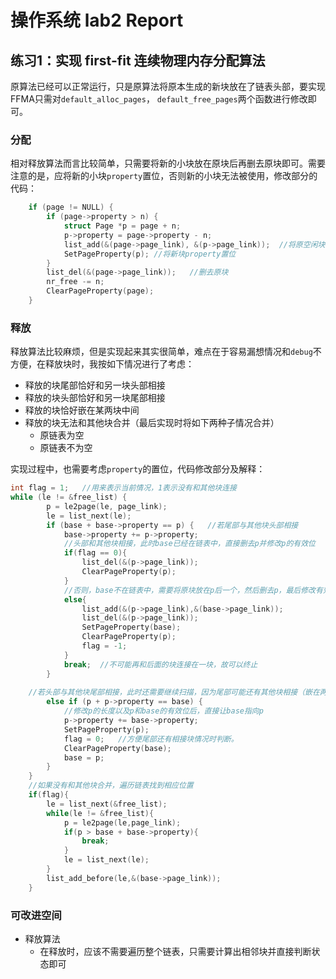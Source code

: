 # 操作系统 lab2 Report

## 练习1：实现 first-fit 连续物理内存分配算法

原算法已经可以正常运行，只是原算法将原本生成的新块放在了链表头部，要实现FFMA只需对`default_alloc_pages`， `default_free_pages`两个函数进行修改即可。

### 分配

相对释放算法而言比较简单，只需要将新的小块放在原块后再删去原块即可。需要注意的是，应将新的小块`property`置位，否则新的小块无法被使用，修改部分的代码：

````C
    if (page != NULL) {
        if (page->property > n) {
            struct Page *p = page + n;
            p->property = page->property - n;
            list_add(&(page->page_link), &(p->page_link));	//将原空闲块剩余部分放在原块后
			SetPageProperty(p);	//将新块property置位
		}
        list_del(&(page->page_link));	//删去原块
        nr_free -= n;
        ClearPageProperty(page);
    }
````

### 释放

释放算法比较麻烦，但是实现起来其实很简单，难点在于容易漏想情况和`debug`不方便，在释放块时，我按如下情况进行了考虑：

+ 释放的块尾部恰好和另一块头部相接
+ 释放的块头部恰好和另一块尾部相接
+ 释放的块恰好嵌在某两块中间
+ 释放的块无法和其他块合并（最后实现时将如下两种子情况合并）
  + 原链表为空
  + 原链表不为空

实现过程中，也需要考虑`property`的置位，代码修改部分及解释：

````C
int flag = 1;	//用来表示当前情况，1表示没有和其他块连接
while (le != &free_list) {
		p = le2page(le, page_link);
		le = list_next(le);
		if (base + base->property == p) {	//若尾部与其他块头部相接
		    base->property += p->property;
            //头部和其他块相接，此时base已经在链表中，直接删去p并修改p的有效位
			if(flag == 0){
				list_del(&(p->page_link));
				ClearPageProperty(p);
			}
            //否则，base不在链表中，需要将原块放在p后一个，然后删去p，最后修改有效位即可
            else{
				list_add(&(p->page_link),&(base->page_link));
				list_del(&(p->page_link));
				SetPageProperty(base);
				ClearPageProperty(p);
				flag = -1;
			}
            break;	//不可能再和后面的块连接在一块，故可以终止
		}
    
    //若头部与其他块尾部相接，此时还需要继续扫描，因为尾部可能还有其他块相接（嵌在两块中间）
		else if (p + p->property == base) {	
            //修改p的长度以及p和base的有效位后，直接让base指向p
		    p->property += base->property;
			SetPageProperty(p);
			flag = 0;	//方便尾部还有相接块情况时判断。
			ClearPageProperty(base);
			base = p;
		}
	}
	//如果没有和其他块合并，遍历链表找到相应位置
	if(flag){
		le = list_next(&free_list);
		while(le != &free_list){
			p = le2page(le,page_link);
			if(p > base + base->property){
				break;	
			}
			le = list_next(le);
		}
		list_add_before(le,&(base->page_link));
	}
````

### 可改进空间

+ 释放算法
  + 在释放时，应该不需要遍历整个链表，只需要计算出相邻块并直接判断状态即可